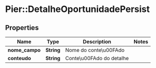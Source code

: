 # Pier::DetalheOportunidadePersist

## Properties
Name | Type | Description | Notes
------------ | ------------- | ------------- | -------------
**nome_campo** | **String** | Nome do conte\u00FAdo | 
**conteudo** | **String** | Conte\u00FAdo do detalhe | 


